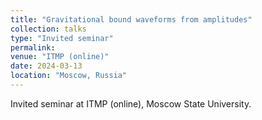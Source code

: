 ```yaml
---
title: "Gravitational bound waveforms from amplitudes"
collection: talks
type: "Invited seminar"
permalink: 
venue: "ITMP (online)"
date: 2024-03-13
location: "Moscow, Russia"
---
```

Invited seminar at ITMP (online), Moscow State University.
